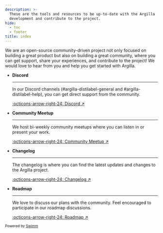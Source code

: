```yaml
---
description: >-
  These are the tools and resources to be up-to-date with the Argilla
  development and contribute to the project.
hide:
  - toc
  - footer
title: index
---
```

We are an open-source community-driven project not only focused on building a great product but also on building a great community, where you can get support, share your experiences, and contribute to the project! We would love to hear from you and help you get started with Argilla.

<div class="grid cards" markdown>

- **Discord**

  ---

  In our Discord channels (#argilla-distilabel-general and #argilla-distilabel-help), you can get direct support from the community.

  [:octicons-arrow-right-24: Discord ↗](http://hf.co/join/discord)

- **Community Meetup**

  ---

  We host bi-weekly community meetups where you can listen in or present your work.

  [:octicons-arrow-right-24: Community Meetup ↗](https://lu.ma/argilla-event-calendar)

- **Changelog**

  ---

  The changelog is where you can find the latest updates and changes to the Argilla project.

  [:octicons-arrow-right-24: Changelog ↗](https://github.com/argilla-io/argilla/blob/develop/argilla/CHANGELOG.md)

- **Roadmap**

  ---

  We love to discuss our plans with the community. Feel encouraged to participate in our roadmap discussions.

  [:octicons-arrow-right-24: Roadmap ↗](https://github.com/orgs/argilla-io/projects/10/views/1)

</div>

<SwmMeta version="3.0.0"><sup>Powered by [Swimm](https://app.swimm.io/)</sup></SwmMeta>

